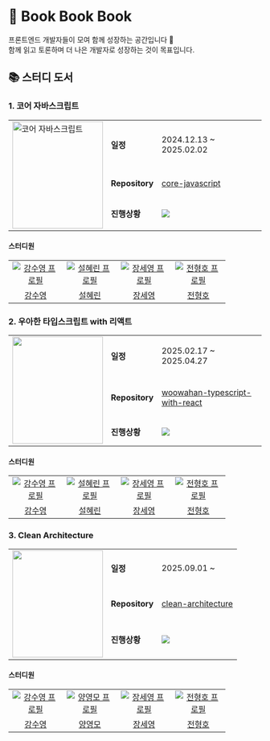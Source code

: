 # 🌳 Book Book Book

프론트엔드 개발자들이 모여 함께 성장하는 공간입니다 🌱 <br>
함께 읽고 토론하며 더 나은 개발자로 성장하는 것이 목표입니다.

## 📚 스터디 도서

<!--
진행상태 뱃지
예정: <img src="https://img.shields.io/badge/Scheduled-FFE5CA?style=flat-square&style=for-the-badge"/>
진행중: <img src="https://img.shields.io/badge/In_Progress-B4E4FF?style=flat-square&style=for-the-badge"/>
완료: <img src="https://img.shields.io/badge/Completed-E7CBEC?style=flat-square&style=for-the-badge"/> -->

### 1. 코어 자바스크립트

<table>
  <tr>
    <td rowspan="3" width="180px">
      <a href="https://product.kyobobook.co.kr/detail/S000001766397">
        <img src="https://contents.kyobobook.co.kr/sih/fit-in/458x0/pdt/9791158391720.jpg" alt="코어 자바스크립트" width="180" height="213">
      </a>
    </td>
    <td><strong>일정</strong></td>
    <td>2024.12.13 ~ 2025.02.02</td>
  </tr>
  <tr>
    <td><strong>Repository</strong></td>
    <td><a href="https://github.com/bookbookbook-fe/core-javascript">core-javascript</a></td>
  </tr>
  <tr>
    <td><strong>진행상황</strong></td>
    <td><img src="https://img.shields.io/badge/Completed-E7CBEC?style=flat-square&style=for-the-badge"/>
</td>
  </tr>
</table>

#### 스터디원

<table>
  <tr>
    <td align="center" width="92px">
      <a href="https://github.com/sooyoung159" target="_blank">
        <img src="https://avatars.githubusercontent.com/u/68948735?v=4" alt="강수영 프로필" />
      </a>
    </td>
    <td align="center" width="92px">
      <a href="/" target="_blank">
        <img src=https://avatars.githubusercontent.com/u/90893364?v=4" alt="설혜린 프로필" />
      </a>
    </td>
    <td align="center" width="92px">
      <a href="https://github.com/jangseyeong" target="_blank">
        <img src="https://avatars.githubusercontent.com/u/137787915?v=4" alt="장세영 프로필" />
      </a>
    </td>
    <td align="center" width="92px">
      <a href="/" target="_blank">
        <img src=https://avatars.githubusercontent.com/u/88872409?v=4" alt="전형호 프로필" />
      </a>
    </td>
  </tr>
  <tr>
    <td align="center">
      <a href="https://github.com/sooyoung159" target="_blank">강수영</a>
    </td>
    <td align="center">
      <a href="https://github.com/seolhyelin" target="_blank">설혜린</a>
    </td>
    <td align="center">
      <a href="https://github.com/jangseyeong" target="_blank">장세영</a>
    </td>
    <td align="center">
      <a href="https://github.com/kamja44" target="_blank">전형호</a>
    </td>
  </tr>
</table>

### 2. 우아한 타입스크립트 with 리액트

<table>
  <tr>
    <td rowspan="3" width="180px">
    <a href="https://product.kyobobook.co.kr/detail/S000210716282" alt="우아한 타입스크립트 with 리액트" width="180" height="213"><img src="https://contents.kyobobook.co.kr/sih/fit-in/458x0/pdt/9791169211567.jpg" width="180" height="213"/></a> 
      </a>
    </td>
    <td><strong>일정</strong></td>
    <td>2025.02.17 ~ 2025.04.27</td>
  </tr>
  <tr>
    <td><strong>Repository</strong></td>
    <td><a href="https://github.com/bookbookbook-fe/woowahan-typescript-with-react">woowahan-typescript-with-react</a></td>
  </tr>
  <tr>
    <td><strong>진행상황</strong></td>
    <td><img src="https://img.shields.io/badge/Paused-FFC0CB?style=flat-square&style=for-the-badge"/>

</td>
  </tr>
</table>

#### 스터디원

<table>
  <tr>
    <td align="center" width="92px">
      <a href="https://github.com/sooyoung159" target="_blank">
        <img src="https://avatars.githubusercontent.com/u/68948735?v=4" alt="강수영 프로필" />
      </a>
    </td>
    <td align="center" width="92px">
      <a href="/" target="_blank">
        <img src=https://avatars.githubusercontent.com/u/90893364?v=4" alt="설혜린 프로필" />
      </a>
    </td>
    <td align="center" width="92px">
      <a href="https://github.com/jangseyeong" target="_blank">
        <img src="https://avatars.githubusercontent.com/u/137787915?v=4" alt="장세영 프로필" />
      </a>
    </td>
    <td align="center" width="92px">
      <a href="/" target="_blank">
        <img src=https://avatars.githubusercontent.com/u/88872409?v=4" alt="전형호 프로필" />
      </a>
    </td>
  </tr>
  <tr>
    <td align="center">
      <a href="https://github.com/sooyoung159" target="_blank">강수영</a>
    </td>
    <td align="center">
      <a href="https://github.com/seolhyelin" target="_blank">설혜린</a>
    </td>
    <td align="center">
      <a href="https://github.com/jangseyeong" target="_blank">장세영</a>
    </td>
    <td align="center">
      <a href="https://github.com/kamja44" target="_blank">전형호</a>
    </td>
  </tr>
</table>

### 3. Clean Architecture

<table>
  <tr>
    <td rowspan="3" width="180px">
    <a href="https://product.kyobobook.co.kr/detail/S000001033082" alt="Clean Architecture" width="180" height="213"><img src="https://contents.kyobobook.co.kr/sih/fit-in/458x0/pdt/9788966262472.jpg" width="180" height="213"/></a> 
      </a>
    </td>
    <td><strong>일정</strong></td>
    <td>2025.09.01 ~</td>
  </tr>
  <tr>
    <td><strong>Repository</strong></td>
    <td><a href="https://github.com/bookbookbook-fe/clean-architecture">clean-architecture</a></td>
  </tr>
  <tr>
    <td><strong>진행상황</strong></td>
    <td><img src="https://img.shields.io/badge/In_Progress-B4E4FF?style=flat-square&style=for-the-badge"/>

</td>
  </tr>
</table>

#### 스터디원

<table>
  <tr>
    <td align="center" width="92px">
      <a href="https://github.com/sooyoung159" target="_blank">
        <img src="https://avatars.githubusercontent.com/u/68948735?v=4" alt="강수영 프로필" />
      </a>
    </td>
    <td align="center" width="92px">
      <a href="https://github.com/youngme92" target="_blank">
        <img src="https://avatars.githubusercontent.com/u/50010735?v=4" alt="양영모 프로필" />
      </a>
    </td>
    <td align="center" width="92px">
      <a href="https://github.com/jangseyeong" target="_blank">
        <img src="https://avatars.githubusercontent.com/u/137787915?v=4" alt="장세영 프로필" />
      </a>
    </td>
    <td align="center" width="92px">
      <a href="/" target="_blank">
        <img src=https://avatars.githubusercontent.com/u/88872409?v=4" alt="전형호 프로필" />
      </a>
    </td>
  </tr>
  <tr>
    <td align="center">
      <a href="https://github.com/sooyoung159" target="_blank">강수영</a>
    </td>
    <td align="center">
      <a href="https://github.com/youngme92" target="_blank">양영모</a>
    </td>
    <td align="center">
      <a href="https://github.com/jangseyeong" target="_blank">장세영</a>
    </td>
    <td align="center">
      <a href="https://github.com/kamja44" target="_blank">전형호</a>
    </td>
  </tr>
</table>
